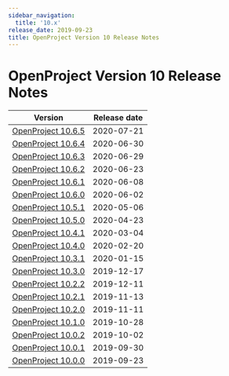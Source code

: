 ```yaml
---
sidebar_navigation:
  title: '10.x'
release_date: 2019-09-23
title: OpenProject Version 10 Release Notes
---
```


# OpenProject Version 10 Release Notes 

| Version                       | Release date |
|-------------------------------|--------------|
| [OpenProject 10.6.5](10-6-5/) | 2020-07-21   |
| [OpenProject 10.6.4](10-6-4/) | 2020-06-30   |
| [OpenProject 10.6.3](10-6-3/) | 2020-06-29   |
| [OpenProject 10.6.2](10-6-2/) | 2020-06-23   |
| [OpenProject 10.6.1](10-6-1/) | 2020-06-08   |
| [OpenProject 10.6.0](10-6-0/) | 2020-06-02   |
| [OpenProject 10.5.1](10-5-1/) | 2020-05-06   |
| [OpenProject 10.5.0](10-5-0/) | 2020-04-23   |
| [OpenProject 10.4.1](10-4-1/) | 2020-03-04   |
| [OpenProject 10.4.0](10-4-0/) | 2020-02-20   |
| [OpenProject 10.3.1](10-3-1/) | 2020-01-15   |
| [OpenProject 10.3.0](10-3-0/) | 2019-12-17   |
| [OpenProject 10.2.2](10-2-2/) | 2019-12-11   |
| [OpenProject 10.2.1](10-2-1/) | 2019-11-13   |
| [OpenProject 10.2.0](10-2-0/) | 2019-11-11   |
| [OpenProject 10.1.0](10-1-0/) | 2019-10-28   |
| [OpenProject 10.0.2](10-0-2/) | 2019-10-02   |
| [OpenProject 10.0.1](10-0-1/) | 2019-09-30   |
| [OpenProject 10.0.0](10-0-0/) | 2019-09-23   |
